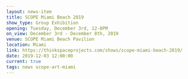 ```yaml
---
layout: news-item
title: SCOPE Miami Beach 2019
show_type: Group Exhibition
opening: Tuesday, December 3rd, 12-8PM
on_view: December 3rd - December 8th, 2019
venue: SCOPE Miami Beach Pavilion
location: Miami
link: https://thinkspaceprojects.com/shows/scope-miami-beach-2019/
date: 2019-12-03 12:00:00
current: true
tags: news scope-art-miami
---
```


